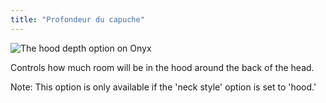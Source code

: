 ```yaml
---
title: "Profondeur du capuche"
---
```


![The hood depth option on Onyx](hooddepth.svg)

Controls how much room will be in the hood around the back of the head.

Note: This option is only available if the 'neck style' option is set to 'hood.'
